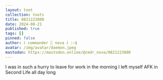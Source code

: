 ```yaml
---
layout: toot
collection: toots
title: 0821223800
date: 2024-08-21
published: true
tags: []
pinned: false
author: ⸸ commander ░ nova ⸸ :~$
avatar: /img/avatar/daemon.jpeg
mastodon: https://mastodon.online/@cmdr_nova/0821223800
---
```


I was in such a hurry to leave for work in the morning I left myself AFK in Second Life all day long
